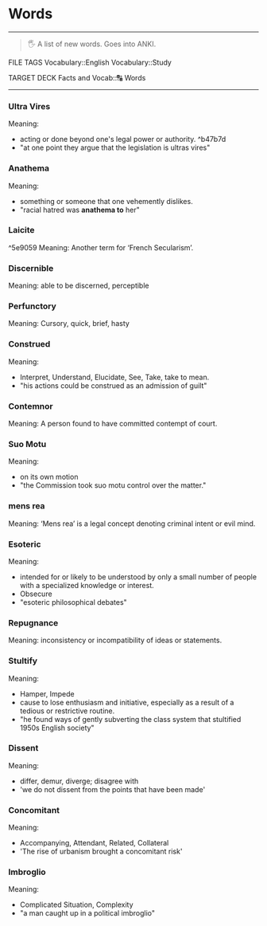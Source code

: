 # Words
---
>🖐 A list of new words. Goes into ANKI.

FILE TAGS
Vocabulary::English Vocabulary::Study

TARGET DECK
Facts and Vocab::🔠 Words

---
### Ultra Vires
Meaning:
- acting or done beyond one's legal power or authority. ^b47b7d
- "at one point they argue that the legislation is ultras vires"

### Anathema
Meaning:
- something or someone that one vehemently dislikes.
- "racial hatred was **anathema to** her"


### Laicite
^5e9059
Meaning: Another term for ‘French Secularism’.

### Discernible
Meaning: able to be discerned, perceptible
<!--ID: 1605641154692-->


### Perfunctory
Meaning: Cursory, quick, brief, hasty
<!--ID: 1605641154748-->

### Construed
Meaning: 
- Interpret, Understand, Elucidate, See, Take, take to mean.
- "his actions could be construed as an admission of guilt"
<!--ID: 1605641154805-->


### Contemnor
Meaning: A person found to have committed contempt of court.
<!--ID: 1605641154873-->


### Suo Motu
Meaning: 
- on its own motion
- "the Commission took suo motu control over the matter."
<!--ID: 1605641154925-->

### mens rea
Meaning:  ‘Mens rea’ is a legal concept denoting criminal intent or evil mind.
<!--ID: 1605641154973-->

### Esoteric
Meaning: 
-  intended for or likely to be understood by only a small number of people with a specialized knowledge or interest. 
- Obsecure
- "esoteric philosophical debates"
<!--ID: 1605641155020-->


### Repugnance
Meaning: inconsistency or incompatibility of ideas or statements.
<!--ID: 1605641155067-->


### Stultify
Meaning: 
- Hamper, Impede
- cause to lose enthusiasm and initiative, especially as a result of a tedious or restrictive routine.
- "he found ways of gently subverting the class system that stultified 1950s English society"
<!--ID: 1605641155115-->

### Dissent
Meaning: 
- differ, demur, diverge; disagree with
- 'we do not dissent from the points that have been made'
<!--ID: 1605641155162-->

### Concomitant
Meaning: 
- Accompanying, Attendant, Related, Collateral
- 'The rise of urbanism brought a concomitant risk'
<!--ID: 1605641155215-->

### Imbroglio
Meaning: 
- Complicated Situation, Complexity
- "a man caught up in a political imbroglio"
<!--ID: 1605641155265-->
